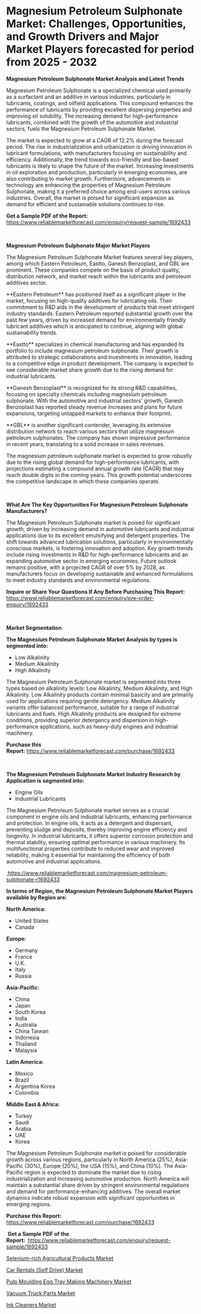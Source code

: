 <p><h1>Magnesium Petroleum Sulphonate Market: Challenges, Opportunities, and Growth Drivers and Major Market Players forecasted for period from 2025 - 2032</h1></p><p><strong>Magnesium Petroleum Sulphonate Market Analysis and Latest Trends</strong></p>
<p><p>Magnesium Petroleum Sulphonate is a specialized chemical used primarily as a surfactant and an additive in various industries, particularly in lubricants, coatings, and oilfield applications. This compound enhances the performance of lubricants by providing excellent dispersing properties and improving oil solubility. The increasing demand for high-performance lubricants, combined with the growth of the automotive and industrial sectors, fuels the Magnesium Petroleum Sulphonate Market.</p><p>The market is expected to grow at a CAGR of 12.2% during the forecast period. The rise in industrialization and urbanization is driving innovation in lubricant formulations, with manufacturers focusing on sustainability and efficiency. Additionally, the trend towards eco-friendly and bio-based lubricants is likely to shape the future of the market. Increasing investments in oil exploration and production, particularly in emerging economies, are also contributing to market growth. Furthermore, advancements in technology are enhancing the properties of Magnesium Petroleum Sulphonate, making it a preferred choice among end-users across various industries. Overall, the market is poised for significant expansion as demand for efficient and sustainable solutions continues to rise.</p></p>
<p><strong>Get a Sample PDF of the Report:&nbsp;</strong> <a href="https://www.reliablemarketforecast.com/enquiry/request-sample/1692433?utm_campaign=1197&utm_medium=2&utm_source=Github&utm_content=ia&utm_term=27032025&utm_id=magnesium-petroleum-sulphonate">https://www.reliablemarketforecast.com/enquiry/request-sample/1692433</a></p>
<p>&nbsp;</p>
<p><strong>Magnesium Petroleum Sulphonate Major Market Players</strong></p>
<p><p>The Magnesium Petroleum Sulphonate Market features several key players, among which Eastern Petroleum, Eastto, Ganesh Benzoplast, and GBL are prominent. These companies compete on the basis of product quality, distribution network, and market reach within the lubricants and petroleum additives sector.</p><p>**Eastern Petroleum** has positioned itself as a significant player in the market, focusing on high-quality additives for lubricating oils. Their commitment to R&D aids in the development of products that meet stringent industry standards. Eastern Petroleum reported substantial growth over the past few years, driven by increased demand for environmentally friendly lubricant additives which is anticipated to continue, aligning with global sustainability trends.</p><p>**Eastto** specializes in chemical manufacturing and has expanded its portfolio to include magnesium petroleum sulphonate. Their growth is attributed to strategic collaborations and investments in innovation, leading to a competitive edge in product development. The company is expected to see considerable market share growth due to the rising demand for industrial lubricants.</p><p>**Ganesh Benzoplast** is recognized for its strong R&D capabilities, focusing on specialty chemicals including magnesium petroleum sulphonate. With the automotive and industrial sectors' growth, Ganesh Benzoplast has reported steady revenue increases and plans for future expansions, targeting untapped markets to enhance their footprint.</p><p>**GBL** is another significant contender, leveraging its extensive distribution network to reach various sectors that utilize magnesium petroleum sulphonates. The company has shown impressive performance in recent years, translating to a solid increase in sales revenues.</p><p>The magnesium petroleum sulphonate market is expected to grow robustly due to the rising global demand for high-performance lubricants, with projections estimating a compound annual growth rate (CAGR) that may reach double digits in the coming years. This growth potential underscores the competitive landscape in which these companies operate.</p></p>
<p>&nbsp;</p>
<p><strong>What Are The Key Opportunities For Magnesium Petroleum Sulphonate Manufacturers?</strong></p>
<p><p>The Magnesium Petroleum Sulphonate market is poised for significant growth, driven by increasing demand in automotive lubricants and industrial applications due to its excellent emulsifying and detergent properties. The shift towards advanced lubrication solutions, particularly in environmentally conscious markets, is fostering innovation and adoption. Key growth trends include rising investments in R&D for high-performance lubricants and an expanding automotive sector in emerging economies. Future outlook remains positive, with a projected CAGR of over 5% by 2028, as manufacturers focus on developing sustainable and enhanced formulations to meet industry standards and environmental regulations.</p></p>
<p><strong>Inquire or Share Your Questions If Any Before Purchasing This Report:</strong> <a href="https://www.reliablemarketforecast.com/enquiry/pre-order-enquiry/1692433?utm_campaign=1197&utm_medium=2&utm_source=Github&utm_content=ia&utm_term=27032025&utm_id=magnesium-petroleum-sulphonate">https://www.reliablemarketforecast.com/enquiry/pre-order-enquiry/1692433</a></p>
<p>&nbsp;</p>
<p><strong>Market Segmentation</strong></p>
<p><strong>The Magnesium Petroleum Sulphonate Market Analysis by types is segmented into:</strong></p>
<p><ul><li>Low Alkalinity</li><li>Medium Alkalinity</li><li>High Alkalinity</li></ul></p>
<p><p>The Magnesium Petroleum Sulphonate market is segmented into three types based on alkalinity levels: Low Alkalinity, Medium Alkalinity, and High Alkalinity. Low Alkalinity products contain minimal basicity and are primarily used for applications requiring gentle detergency. Medium Alkalinity variants offer balanced performance, suitable for a range of industrial lubricants and fuels. High Alkalinity products are designed for extreme conditions, providing superior detergency and dispersion in high-performance applications, such as heavy-duty engines and industrial machinery.</p></p>
<p><strong>Purchase this Report:&nbsp;</strong><a href="https://www.reliablemarketforecast.com/purchase/1692433?utm_campaign=1197&utm_medium=2&utm_source=Github&utm_content=ia&utm_term=27032025&utm_id=magnesium-petroleum-sulphonate">https://www.reliablemarketforecast.com/purchase/1692433</a></p>
<p>&nbsp;</p>
<p><strong>The Magnesium Petroleum Sulphonate Market Industry Research by Application is segmented into:</strong></p>
<p><ul><li>Engine Oils</li><li>Industrial Lubricants</li></ul></p>
<p><p>The Magnesium Petroleum Sulphonate market serves as a crucial component in engine oils and industrial lubricants, enhancing performance and protection. In engine oils, it acts as a detergent and dispersant, preventing sludge and deposits, thereby improving engine efficiency and longevity. In industrial lubricants, it offers superior corrosion protection and thermal stability, ensuring optimal performance in various machinery. Its multifunctional properties contribute to reduced wear and improved reliability, making it essential for maintaining the efficiency of both automotive and industrial applications.</p></p>
<p><a href="https://www.reliablemarketforecast.com/magnesium-petroleum-sulphonate-r1692433?utm_campaign=1197&utm_medium=2&utm_source=Github&utm_content=ia&utm_term=27032025&utm_id=magnesium-petroleum-sulphonate">&nbsp;https://www.reliablemarketforecast.com/magnesium-petroleum-sulphonate-r1692433</a></p>
<p><strong>In terms of Region, the Magnesium Petroleum Sulphonate Market Players available by Region are:</strong></p>
<p>
    <p> <strong> North America: </strong>
        <ul>
            <li>United States</li>
            <li>Canada</li>
        </ul>
        </p> 
    <p> <strong> Europe: </strong>
        <ul>
            <li>Germany</li>
            <li>France</li>
            <li>U.K.</li>
            <li>Italy</li>
            <li>Russia</li>
        </ul>
        </p> 
    <p> <strong> Asia-Pacific: </strong>
        <ul>
            <li>China</li>
            <li>Japan</li>
            <li>South Korea</li>
            <li>India</li>
            <li>Australia</li>
            <li>China Taiwan</li>
            <li>Indonesia</li>
            <li>Thailand</li>
            <li>Malaysia</li>
        </ul>
        </p> 
    <p> <strong> Latin America: </strong>
        <ul>
            <li>Mexico</li>
            <li>Brazil</li>
            <li>Argentina Korea</li>
            <li>Colombia</li>
        </ul>
        </p> 
    <p> <strong> Middle East & Africa: </strong>
        <ul>
            <li>Turkey</li>
            <li>Saudi</li>
            <li>Arabia</li>
            <li>UAE</li>
            <li>Korea</li>
        </ul>
    </p>
    </p>
<p><p>The Magnesium Petroleum Sulphonate market is poised for considerable growth across various regions, particularly in North America (25%), Asia-Pacific (30%), Europe (20%), the USA (15%), and China (10%). The Asia-Pacific region is expected to dominate the market due to rising industrialization and increasing automotive production. North America will maintain a substantial share driven by stringent environmental regulations and demand for performance-enhancing additives. The overall market dynamics indicate robust expansion with significant opportunities in emerging regions.</p></p>
<p><strong>Purchase this Report: </strong><a href="https://www.reliablemarketforecast.com/purchase/1692433?utm_campaign=1197&utm_medium=2&utm_source=Github&utm_content=ia&utm_term=27032025&utm_id=magnesium-petroleum-sulphonate">https://www.reliablemarketforecast.com/purchase/1692433</a></p>
<p>&nbsp;<strong>Get a Sample PDF of the Report:&nbsp;&nbsp;</strong><a href="https://www.reliablemarketforecast.com/enquiry/request-sample/1692433?utm_campaign=1197&utm_medium=2&utm_source=Github&utm_content=ia&utm_term=27032025&utm_id=magnesium-petroleum-sulphonate">https://www.reliablemarketforecast.com/enquiry/request-sample/1692433</a></p>
<p><strong></strong></p>
<p><p><a href="https://github.com/hayasiorover/Market-Research-Report-List-1/blob/main/selenium-rich-agricultural-products-market.md?utm_campaign=1197&utm_medium=2&utm_source=Github&utm_content=ia&utm_term=27032025&utm_id=magnesium-petroleum-sulphonate">Selenium-rich Agricultural Products Market</a></p><p><a href="https://github.com/tandyorandby/Market-Research-Report-List-1/blob/main/car-rentals-self-drive-market.md?utm_campaign=1197&utm_medium=2&utm_source=Github&utm_content=ia&utm_term=27032025&utm_id=magnesium-petroleum-sulphonate">Car Rentals (Self Drive) Market</a></p><p><a href="https://github.com/mronmizoe/Market-Research-Report-List-1/blob/main/pulp-moulding-egg-tray-making-machinery-market.md?utm_campaign=1197&utm_medium=2&utm_source=Github&utm_content=ia&utm_term=27032025&utm_id=magnesium-petroleum-sulphonate">Pulp Moulding Egg Tray Making Machinery Market</a></p><p><a href="https://github.com/janskudiony/Market-Research-Report-List-1/blob/main/vacuum-truck-parts-market.md?utm_campaign=1197&utm_medium=2&utm_source=Github&utm_content=ia&utm_term=27032025&utm_id=magnesium-petroleum-sulphonate">Vacuum Truck Parts Market</a></p><p><a href="https://github.com/parthplagaf6/Market-Research-Report-List-1/blob/main/ink-cleaners-market.md?utm_campaign=1197&utm_medium=2&utm_source=Github&utm_content=ia&utm_term=27032025&utm_id=magnesium-petroleum-sulphonate">Ink Cleaners Market</a></p></p>